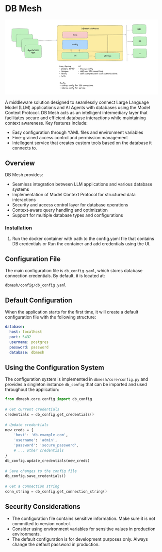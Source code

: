 # DB Mesh
![DB Mesh Architecture](assets/arch.png)

A middleware solution designed to seamlessly connect Large Language Model (LLM) applications and AI Agents with databases using the Model Context Protocol. DB Mesh acts as an intelligent intermediary layer that facilitates secure and efficient database interactions while maintaining context awareness. Key features include:

- Easy configuration through YAML files and environment variables
- Fine-grained access control and permission management
- Intellegent service that creates custom tools based on the database it connects to.

## Overview

DB Mesh provides:
- Seamless integration between LLM applications and various database systems
- Implementation of Model Context Protocol for structured data interactions
- Security and access control layer for database operations
- Context-aware query handling and optimization
- Support for multiple database types and configurations

### Installation

1. Run the docker container with path to the config.yaml file that contains DB credentials or Run the container and add credentials using the UI.




## Configuration File

The main configuration file is `db_config.yaml`, which stores database connection credentials. By default, it is located at:

```
dbmesh/config/db_config.yaml
```

## Default Configuration

When the application starts for the first time, it will create a default configuration file with the following structure:

```yaml
database:
  host: localhost
  port: 5432
  username: postgres
  password: password
  database: dbmesh
```

## Using the Configuration System

The configuration system is implemented in `dbmesh/core/config.py` and provides a singleton instance `db_config` that can be imported and used throughout the application:

```python
from dbmesh.core.config import db_config

# Get current credentials
credentials = db_config.get_credentials()

# Update credentials
new_creds = {
    'host': 'db.example.com',
    'username': 'admin',
    'password': 'secure_password',
    # ... other credentials
}
db_config.update_credentials(new_creds)

# Save changes to the config file
db_config.save_credentials()

# Get a connection string
conn_string = db_config.get_connection_string()
```

## Security Considerations

- The configuration file contains sensitive information. Make sure it is not committed to version control.
- Consider using environment variables for sensitive values in production environments.
- The default configuration is for development purposes only. Always change the default password in production. 

